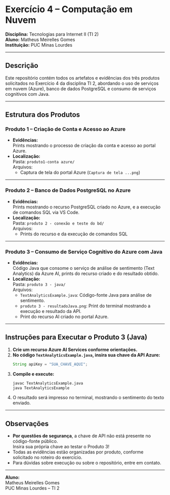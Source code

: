 # Exercício 4 – Computação em Nuvem  
**Disciplina:** Tecnologias para Internet II (TI 2)  
**Aluno:** Matheus Meirelles Gomes  
**Instituição:** PUC Minas Lourdes

---

## Descrição

Este repositório contém todos os artefatos e evidências dos três produtos solicitados no Exercício 4 da disciplina TI 2, abordando o uso de serviços em nuvem (Azure), banco de dados PostgreSQL e consumo de serviços cognitivos com Java.

---

## Estrutura dos Produtos

### Produto 1 – Criação de Conta e Acesso ao Azure

- **Evidências:**  
  Prints mostrando o processo de criação da conta e acesso ao portal Azure.
- **Localização:**  
  Pasta: `produto1-conta azure/`  
  Arquivos:  
    - Captura de tela do portal Azure (`Captura de tela ...png`)

---

### Produto 2 – Banco de Dados PostgreSQL no Azure

- **Evidências:**  
  Prints mostrando o recurso PostgreSQL criado no Azure, e a execução de comandos SQL via VS Code.
- **Localização:**  
  Pasta: `produto 2 - conexão e teste do bd/`  
  Arquivos:  
    - Prints do recurso e da execução de comandos SQL

---

### Produto 3 – Consumo de Serviço Cognitivo do Azure com Java

- **Evidências:**  
  Código Java que consome o serviço de análise de sentimento (Text Analytics) da Azure AI, prints do recurso criado e do resultado obtido.
- **Localização:**  
  Pasta: `produto 3 - java/`  
  Arquivos:  
    - `TextAnalyticsExample.java`: Código-fonte Java para análise de sentimento.
    - `produto 3 - resultadoJava.png`: Print do terminal mostrando a execução e resultado da API.
    - Print do recurso AI criado no portal Azure.

---

## Instruções para Executar o Produto 3 (Java)

1. **Crie um recurso Azure AI Services conforme orientações.**
2. **No código `TextAnalyticsExample.java`, insira sua chave da API Azure:**
    ```java
    String apiKey = "SUA_CHAVE_AQUI";
    ```
3. **Compile e execute:**
    ```sh
    javac TextAnalyticsExample.java
    java TextAnalyticsExample
    ```
4. O resultado será impresso no terminal, mostrando o sentimento do texto enviado.

---

## Observações

- **Por questões de segurança**, a chave de API não está presente no código-fonte público.  
  Insira sua própria chave ao testar o Produto 3!
- Todas as evidências estão organizadas por produto, conforme solicitado no roteiro do exercício.
- Para dúvidas sobre execução ou sobre o repositório, entre em contato.

---

**Aluno:**  
Matheus Meirelles Gomes  
PUC Minas Lourdes – TI 2